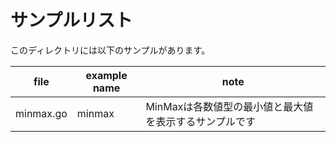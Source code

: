 # サンプルリスト

このディレクトリには以下のサンプルがあります。

| file      | example name | note                                                   |
| --------- | ------------ | ------------------------------------------------------ |
| minmax.go | minmax       | MinMaxは各数値型の最小値と最大値を表示するサンプルです |
